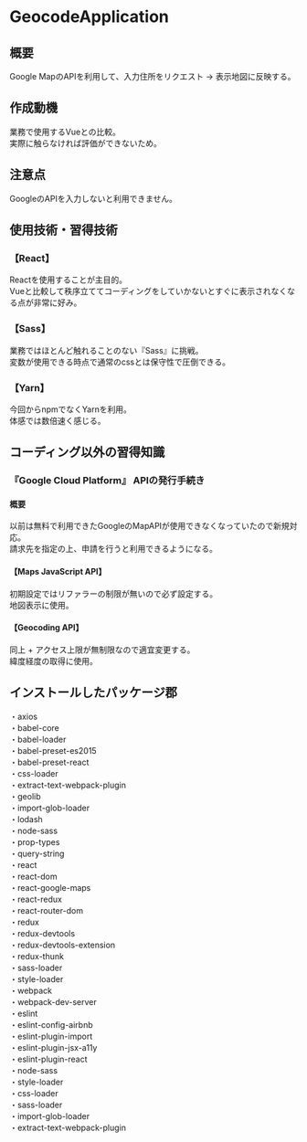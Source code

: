 # GeocodeApplication

## 概要
Google MapのAPIを利用して、入力住所をリクエスト → 表示地図に反映する。  

## 作成動機
業務で使用するVueとの比較。  
実際に触らなければ評価ができないため。  

## 注意点
GoogleのAPIを入力しないと利用できません。  

## 使用技術・習得技術
### 【React】
Reactを使用することが主目的。  
Vueと比較して秩序立ててコーディングをしていかないとすぐに表示されなくなる点が非常に好み。  

### 【Sass】
業務ではほとんど触れることのない『Sass』に挑戦。  
変数が使用できる時点で通常のcssとは保守性で圧倒できる。  

### 【Yarn】
今回からnpmでなくYarnを利用。  
体感では数倍速く感じる。  

## コーディング以外の習得知識
### 『Google Cloud Platform』 APIの発行手続き
#### 概要
以前は無料で利用できたGoogleのMapAPIが使用できなくなっていたので新規対応。  
請求先を指定の上、申請を行うと利用できるようになる。  

#### 【Maps JavaScript API】
初期設定ではリファラーの制限が無いので必ず設定する。  
地図表示に使用。  

#### 【Geocoding API】
同上 + アクセス上限が無制限なので適宜変更する。  
緯度経度の取得に使用。  
 
 ## インストールしたパッケージ郡
・axios  
・babel-core  
・babel-loader  
・babel-preset-es2015  
・babel-preset-react  
・css-loader  
・extract-text-webpack-plugin  
・geolib  
・import-glob-loader  
・lodash  
・node-sass  
・prop-types  
・query-string  
・react  
・react-dom  
・react-google-maps  
・react-redux  
・react-router-dom  
・redux  
・redux-devtools  
・redux-devtools-extension  
・redux-thunk  
・sass-loader  
・style-loader  
・webpack  
・webpack-dev-server  
・eslint  
・eslint-config-airbnb  
・eslint-plugin-import  
・eslint-plugin-jsx-a11y  
・eslint-plugin-react  
・node-sass  
・style-loader  
・css-loader  
・sass-loader  
・import-glob-loader  
・extract-text-webpack-plugin  
